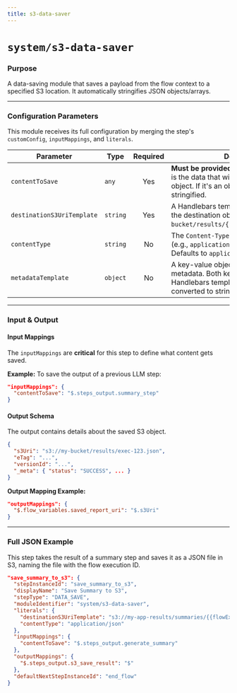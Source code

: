 ```yaml
---
title: s3-data-saver
---
```


# `system/s3-data-saver`

### Purpose

A data-saving module that saves a payload from the flow context to a specified S3 location. It automatically stringifies JSON objects/arrays.

---

### Configuration Parameters

This module receives its full configuration by merging the step's `customConfig`, `inputMappings`, and `literals`.

| Parameter                   | Type     | Required | Description                                                                                                                                                                 |
| --------------------------- | -------- | :------: | --------------------------------------------------------------------------------------------------------------------------------------------------------------------------- |
| `contentToSave`             | `any`    |   Yes    | **Must be provided via `inputMappings`.** This is the data that will be saved to the S3 object. If it's an object/array, it will be JSON stringified.                            |
| `destinationS3UriTemplate`  | `string` |   Yes    | A Handlebars template for the full S3 URI of the destination object (e.g., `s3://my-bucket/results/{{flowExecutionId}}.json`).                                                   |
| `contentType`               | `string` |    No    | The `Content-Type` header for the S3 object (e.g., `application/json`, `text/plain`). Defaults to `application/octet-stream`.                                                   |
| `metadataTemplate`          | `object` |    No    | A key-value object for custom S3 metadata. Both keys and values support Handlebars templating, but values will be converted to strings as required by S3.                        |

---

### Input & Output

#### Input Mappings

The `inputMappings` are **critical** for this step to define what content gets saved.

**Example:**
To save the output of a previous LLM step:
```json
"inputMappings": {
  "contentToSave": "$.steps_output.summary_step"
}
```

#### Output Schema

The output contains details about the saved S3 object.
```json
{
  "s3Uri": "s3://my-bucket/results/exec-123.json",
  "eTag": "...",
  "versionId": "...",
  "_meta": { "status": "SUCCESS", ... }
}
```

**Output Mapping Example:**
```json
"outputMappings": {
  "$.flow_variables.saved_report_uri": "$.s3Uri"
}
```

---

### Full JSON Example

This step takes the result of a summary step and saves it as a JSON file in S3, naming the file with the flow execution ID.

```json
"save_summary_to_s3": {
  "stepInstanceId": "save_summary_to_s3",
  "displayName": "Save Summary to S3",
  "stepType": "DATA_SAVE",
  "moduleIdentifier": "system/s3-data-saver",
  "literals": {
    "destinationS3UriTemplate": "s3://my-app-results/summaries/{{flowExecutionId}}.json",
    "contentType": "application/json"
  },
  "inputMappings": {
    "contentToSave": "$.steps_output.generate_summary"
  },
  "outputMappings": {
    "$.steps_output.s3_save_result": "$"
  },
  "defaultNextStepInstanceId": "end_flow"
}
```